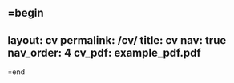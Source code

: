 =begin
---
layout: cv
permalink: /cv/
title: cv
nav: true
nav_order: 4
cv_pdf: example_pdf.pdf
---
=end
